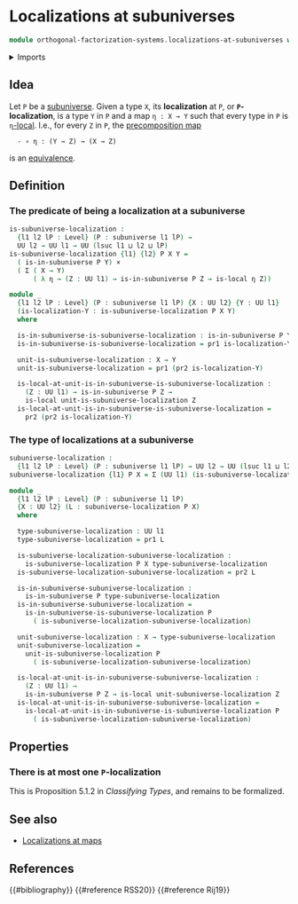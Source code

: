 # Localizations at subuniverses

```agda
module orthogonal-factorization-systems.localizations-at-subuniverses where
```

<details><summary>Imports</summary>

```agda
open import foundation.cartesian-product-types
open import foundation.dependent-pair-types
open import foundation.subuniverses
open import foundation.universe-levels

open import orthogonal-factorization-systems.types-local-at-maps
```

</details>

## Idea

Let `P` be a [subuniverse](foundation.subuniverses.md). Given a type `X`, its
**localization** at `P`, or **`P`-localization**, is a type `Y` in `P` and a map
`η : X → Y` such that every type in `P` is
`η`[-local](orthogonal-factorization-systems.types-local-at-maps.md). I.e., for
every `Z` in `P`, the [precomposition map](foundation-core.function-types.md)

```text
  - ∘ η : (Y → Z) → (X → Z)
```

is an [equivalence](foundation-core.equivalences.md).

## Definition

### The predicate of being a localization at a subuniverse

```agda
is-subuniverse-localization :
  {l1 l2 lP : Level} (P : subuniverse l1 lP) →
  UU l2 → UU l1 → UU (lsuc l1 ⊔ l2 ⊔ lP)
is-subuniverse-localization {l1} {l2} P X Y =
  ( is-in-subuniverse P Y) ×
  ( Σ ( X → Y)
      ( λ η → (Z : UU l1) → is-in-subuniverse P Z → is-local η Z))
```

```agda
module _
  {l1 l2 lP : Level} (P : subuniverse l1 lP) {X : UU l2} {Y : UU l1}
  (is-localization-Y : is-subuniverse-localization P X Y)
  where

  is-in-subuniverse-is-subuniverse-localization : is-in-subuniverse P Y
  is-in-subuniverse-is-subuniverse-localization = pr1 is-localization-Y

  unit-is-subuniverse-localization : X → Y
  unit-is-subuniverse-localization = pr1 (pr2 is-localization-Y)

  is-local-at-unit-is-in-subuniverse-is-subuniverse-localization :
    (Z : UU l1) → is-in-subuniverse P Z →
    is-local unit-is-subuniverse-localization Z
  is-local-at-unit-is-in-subuniverse-is-subuniverse-localization =
    pr2 (pr2 is-localization-Y)
```

### The type of localizations at a subuniverse

```agda
subuniverse-localization :
  {l1 l2 lP : Level} (P : subuniverse l1 lP) → UU l2 → UU (lsuc l1 ⊔ l2 ⊔ lP)
subuniverse-localization {l1} P X = Σ (UU l1) (is-subuniverse-localization P X)
```

```agda
module _
  {l1 l2 lP : Level} (P : subuniverse l1 lP)
  {X : UU l2} (L : subuniverse-localization P X)
  where

  type-subuniverse-localization : UU l1
  type-subuniverse-localization = pr1 L

  is-subuniverse-localization-subuniverse-localization :
    is-subuniverse-localization P X type-subuniverse-localization
  is-subuniverse-localization-subuniverse-localization = pr2 L

  is-in-subuniverse-subuniverse-localization :
    is-in-subuniverse P type-subuniverse-localization
  is-in-subuniverse-subuniverse-localization =
    is-in-subuniverse-is-subuniverse-localization P
      ( is-subuniverse-localization-subuniverse-localization)

  unit-subuniverse-localization : X → type-subuniverse-localization
  unit-subuniverse-localization =
    unit-is-subuniverse-localization P
      ( is-subuniverse-localization-subuniverse-localization)

  is-local-at-unit-is-in-subuniverse-subuniverse-localization :
    (Z : UU l1) →
    is-in-subuniverse P Z → is-local unit-subuniverse-localization Z
  is-local-at-unit-is-in-subuniverse-subuniverse-localization =
    is-local-at-unit-is-in-subuniverse-is-subuniverse-localization P
      ( is-subuniverse-localization-subuniverse-localization)
```

## Properties

### There is at most one `P`-localization

This is Proposition 5.1.2 in _Classifying Types_, and remains to be formalized.

## See also

- [Localizations at maps](orthogonal-factorization-systems.localizations-at-maps.md)

## References

{{#bibliography}} {{#reference RSS20}} {{#reference Rij19}}
